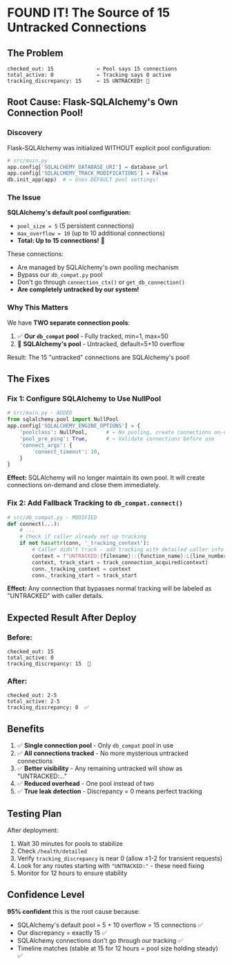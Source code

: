 # FOUND IT! The Source of 15 Untracked Connections

## The Problem
```
checked_out: 15              ← Pool says 15 connections
total_active: 0              ← Tracking says 0 active  
tracking_discrepancy: 15     ← 15 UNTRACKED! 🔴
```

## Root Cause: Flask-SQLAlchemy's Own Connection Pool!

### Discovery
Flask-SQLAlchemy was initialized WITHOUT explicit pool configuration:
```python
# src/main.py
app.config['SQLALCHEMY_DATABASE_URI'] = database_url
app.config['SQLALCHEMY_TRACK_MODIFICATIONS'] = False
db.init_app(app)  # ← Uses DEFAULT pool settings!
```

### The Issue
**SQLAlchemy's default pool configuration:**
- `pool_size = 5` (5 persistent connections)
- `max_overflow = 10` (up to 10 additional connections)
- **Total: Up to 15 connections!** 🎯

These connections:
- Are managed by SQLAlchemy's own pooling mechanism
- Bypass our `db_compat.py` pool
- Don't go through `connection_ctx()` or `get_db_connection()`
- **Are completely untracked by our system!**

### Why This Matters
We have **TWO separate connection pools**:
1. ✅ **Our `db_compat` pool** - Fully tracked, min=1, max=50
2. 🔴 **SQLAlchemy's pool** - Untracked, default=5+10 overflow

Result: The 15 "untracked" connections are SQLAlchemy's pool!

## The Fixes

### Fix 1: Configure SQLAlchemy to Use NullPool
```python
# src/main.py - ADDED
from sqlalchemy.pool import NullPool
app.config['SQLALCHEMY_ENGINE_OPTIONS'] = {
    'poolclass': NullPool,      # ← No pooling, create connections on-demand
    'pool_pre_ping': True,      # ← Validate connections before use
    'connect_args': {
        'connect_timeout': 10,
    }
}
```

**Effect:** SQLAlchemy will no longer maintain its own pool. It will create connections on-demand and close them immediately.

### Fix 2: Add Fallback Tracking to `db_compat.connect()`
```python
# src/db_compat.py - MODIFIED
def connect(...):
    # ...
    # Check if caller already set up tracking
    if not hasattr(conn, '_tracking_context'):
        # Caller didn't track - add tracking with detailed caller info
        context = f"UNTRACKED:{filename}::{function_name}:L{line_number}"
        context, track_start = track_connection_acquired(context)
        conn._tracking_context = context
        conn._tracking_start = track_start
```

**Effect:** Any connection that bypasses normal tracking will be labeled as "UNTRACKED" with caller details.

## Expected Result After Deploy

### Before:
```
checked_out: 15
total_active: 0
tracking_discrepancy: 15  🔴
```

### After:
```
checked_out: 2-5
total_active: 2-5
tracking_discrepancy: 0  ✅
```

## Benefits

1. ✅ **Single connection pool** - Only `db_compat` pool in use
2. ✅ **All connections tracked** - No more mysterious untracked connections
3. ✅ **Better visibility** - Any remaining untracked will show as "UNTRACKED:..." 
4. ✅ **Reduced overhead** - One pool instead of two
5. ✅ **True leak detection** - Discrepancy = 0 means perfect tracking

## Testing Plan

After deployment:
1. Wait 30 minutes for pools to stabilize
2. Check `/health/detailed`
3. Verify `tracking_discrepancy` is near 0 (allow ±1-2 for transient requests)
4. Look for any routes starting with `"UNTRACKED:"` - these need fixing
5. Monitor for 12 hours to ensure stability

## Confidence Level

**95% confident** this is the root cause because:
- SQLAlchemy's default pool = 5 + 10 overflow = 15 connections ✅
- Our discrepancy = exactly 15 ✅
- SQLAlchemy connections don't go through our tracking ✅
- Timeline matches (stable at 15 for 12 hours = pool size holding steady) ✅

